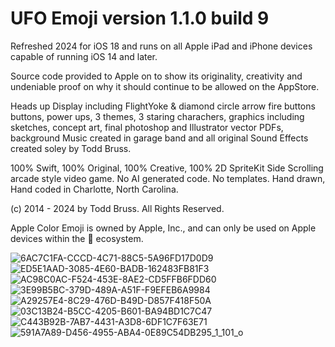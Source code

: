 # UFO Emoji version 1.1.0 build 9
Refreshed 2024 for iOS 18 and runs on all Apple iPad and iPhone devices capable of running iOS 14 and later.

Source code provided to Apple on to show its originality, creativity and undeniable proof on why it should continue to be allowed on the AppStore.

Heads up Display including FlightYoke & diamond circle arrow fire buttons buttons, power ups, 3 themes, 3 staring charachers, graphics including sketches, concept art, final photoshop and Illustrator vector PDFs, background Music created in garage band and all original Sound Effects created soley by Todd Bruss.

100% Swift, 100% Original, 100% Creative, 100% 2D SpriteKit Side Scrolling arcade style video game. No AI generated code. No templates. Hand drawn, Hand coded in Charlotte, North Carolina.

(c) 2014 - 2024 by Todd Bruss. All Rights Reserved.

Apple Color Emoji is owned by Apple, Inc., and can only be used on Apple devices within the  ecosystem.


![6AC7C1FA-CCCD-4C71-88C5-5A96FD17D0D9](https://github.com/user-attachments/assets/4f17927d-ebfd-40d5-9a00-cf4ce34167d7)
![ED5E1AAD-3085-4E60-BADB-162483FB81F3](https://github.com/user-attachments/assets/8ebbc1a8-b2c5-45ae-9d30-2df9bdd39b25)
![AC98C0AC-F524-453E-8AE2-CD5FFB6FDD60](https://github.com/user-attachments/assets/ed24efd9-22c9-45aa-8379-67780942c9a6)
![3E99B5BC-379D-489A-A51F-F9EFEB6A9984](https://github.com/user-attachments/assets/de41e191-1d7a-4dfd-be50-ce57d69300de)
![A29257E4-8C29-476D-B49D-D857F418F50A](https://github.com/user-attachments/assets/1e94c9e0-1fd1-4980-918c-803dd90bb008)
![03C13B24-B5CC-4205-B601-BA94BD1C7C47](https://github.com/user-attachments/assets/b0502a80-9b0b-4a3f-aeba-9863f03f90f0)
![C443B92B-7AB7-4431-A3D8-6DF1C7F63E71](https://github.com/user-attachments/assets/1fb955e0-72ee-4430-bda5-9e8abaf3c36c)
![591A7A89-D456-4955-ABA4-0E89C54DB295_1_101_o](https://github.com/user-attachments/assets/adb25860-0a99-4205-9563-9b65cc94466d)



